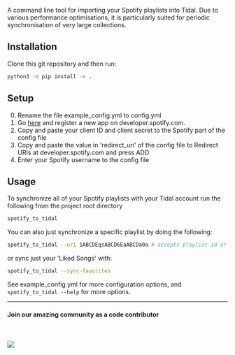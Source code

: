 A command line tool for importing your Spotify playlists into Tidal. Due to various performance optimisations, it is particularly suited for periodic synchronisation of very large collections.

Installation
-----------
Clone this git repository and then run:

```bash
python3 -m pip install -e .
```

Setup
-----
0. Rename the file example_config.yml to config.yml
0. Go [here](https://developer.spotify.com/documentation/general/guides/authorization/app-settings/) and register a new app on developer.spotify.com.
0. Copy and paste your client ID and client secret to the Spotify part of the config file
0. Copy and paste the value in 'redirect_uri' of the config file to Redirect URIs at developer.spotify.com and press ADD
0. Enter your Spotify username to the config file

Usage
----
To synchronize all of your Spotify playlists with your Tidal account run the following from the project root directory

```bash
spotify_to_tidal
```

You can also just synchronize a specific playlist by doing the following:

```bash
spotify_to_tidal --uri 1ABCDEqsABCD6EaABCDa0a # accepts playlist id or full playlist uri
```

or sync just your 'Liked Songs' with:

```bash
spotify_to_tidal --sync-favorites
```

See example_config.yml for more configuration options, and `spotify_to_tidal --help` for more options.

---

#### Join our amazing community as a code contributor
<br><br>
<a href="https://github.com/spotify2tidal/spotify_to_tidal/graphs/contributors">
  <img class="dark-light" src="https://contrib.rocks/image?repo=spotify2tidal/spotify_to_tidal&anon=0&columns=25&max=100&r=true" />
</a>
